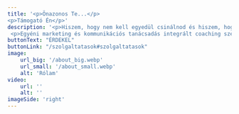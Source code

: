 ```yaml
---
title: '<p>Önazonos Te...</p>
<p>Támogató Én</p>'
description: '<p>Hiszem, hogy nem kell egyedül csinálnod és hiszem, hogy te tudod a legjobban!</p>
 <p>Egyéni marketing és kommunikációs tanácsadás integrált coaching szemlélettel.</p>'
buttonText: "ÉRDEKEL"
buttonLink: "/szolgaltatasok#szolgaltatasok"
image: 
    url_big: '/about_big.webp'
    url_small: '/about_small.webp'
    alt: 'Rólam'
video:
    url: ''
    alt: ''
imageSide: 'right'
---
```



